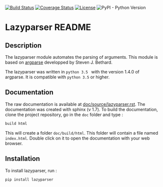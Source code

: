 [![Build Status](https://travis-ci.com/NFontrodona/Lazyparser.svg?token=kVsLPqgGYaJqBE1Jazyp&branch=master)](https://travis-ci.com/NFontrodona/Lazyparser)
[![Coverage Status](https://coveralls.io/repos/github/NFontrodona/Lazyparser/badge.svg?branch=master)](https://coveralls.io/github/NFontrodona/Lazyparser?branch=master)
[![License](https://img.shields.io/badge/License-Apache%202.0-blue.svg)](https://opensource.org/licenses/Apache-2.0)
![PyPI - Python Version](https://img.shields.io/pypi/pyversions/lazyparser.svg)

# Lazyparser README

## Description

The lazyparser module automates the parsing of arguments. 
This module is based on [argparse](https://docs.python.org/3.5/library/argparse.html) developped by Steven J. Bethard.

The lazyparser was written in ``python 3.5 `` with the version 1.4.0 of argparse.
It is compatible with ``python 3.5`` or higher.

## Documentation

The raw documentation is available at [doc/source/lazyparser.rst](https://github.com/NFontrodona/Lazyparser/blob/master/doc/source/lazyparser.rst).
The documentation was created with sphinx (v 1.7).
To build the documentation, clone the project repository, go in the `doc` folder and type :

```sh
build html
```

This will create a folder `doc/build/html`. This folder will contain a file named ``index.html``. Double click on it to open the documentation with your web browser. 


## Installation

To install lazyparser, run :

```sh
pip install lazyparser
```
